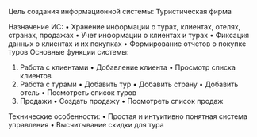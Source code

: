 Цель создания информационной системы:
Туристическая фирма


Назначение ИС:
•	Хранение информации о турах, клиентах, отелях, странах, продажах
•	Учет информации о клиентах и турах
•	Фиксация данных о клиентах и их покупках
•	Формирование отчетов о покупке туров
Основные функции системы:
1. Работа с клиентами
•	Добавление клиента
•	Просмотр списка клиентов
2. Работа с турами
•	Добавить тур
•	Добавить страну
•	Добавить отель
•	Посмотреть список туров
3. Продажи
•	Создать продажу
•	Посмотреть список продаж

Технические особенности:
•	Простая и интуитивно понятная система управления
•	Высчитывание скидки для тура
